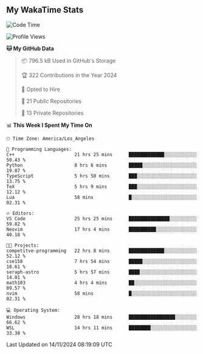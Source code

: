 ## My WakaTime Stats
<!--START_SECTION:waka-->
![Code Time](http://img.shields.io/badge/Code%20Time-131%20hrs%205%20mins-blue)

![Profile Views](http://img.shields.io/badge/Profile%20Views-0-blue)

**🐱 My GitHub Data** 

> 📦 796.5 kB Used in GitHub's Storage 
 > 
> 🏆 322 Contributions in the Year 2024
 > 
> 💼 Opted to Hire
 > 
> 📜 21 Public Repositories 
 > 
> 🔑 13 Private Repositories 
 > 
📊 **This Week I Spent My Time On** 

```text
🕑︎ Time Zone: America/Los_Angeles

💬 Programming Languages: 
C++                      21 hrs 25 mins      █████████████░░░░░░░░░░░░   50.43 % 
Python                   8 hrs 6 mins        █████░░░░░░░░░░░░░░░░░░░░   19.07 % 
TypeScript               5 hrs 50 mins       ███░░░░░░░░░░░░░░░░░░░░░░   13.75 % 
TeX                      5 hrs 9 mins        ███░░░░░░░░░░░░░░░░░░░░░░   12.12 % 
Lua                      58 mins             █░░░░░░░░░░░░░░░░░░░░░░░░   02.31 % 

🔥 Editors: 
VS Code                  25 hrs 25 mins      ███████████████░░░░░░░░░░   59.82 % 
Neovim                   17 hrs 4 mins       ██████████░░░░░░░░░░░░░░░   40.18 % 

🐱‍💻 Projects: 
competitve-programming   22 hrs 8 mins       █████████████░░░░░░░░░░░░   52.12 % 
cse158                   7 hrs 54 mins       █████░░░░░░░░░░░░░░░░░░░░   18.61 % 
seraph-astro             5 hrs 57 mins       ████░░░░░░░░░░░░░░░░░░░░░   14.01 % 
math103                  4 hrs 4 mins        ██░░░░░░░░░░░░░░░░░░░░░░░   09.57 % 
nvim                     58 mins             █░░░░░░░░░░░░░░░░░░░░░░░░   02.31 % 

💻 Operating System: 
Windows                  28 hrs 18 mins      █████████████████░░░░░░░░   66.62 % 
WSL                      14 hrs 11 mins      ████████░░░░░░░░░░░░░░░░░   33.38 % 
```


 Last Updated on 14/11/2024 08:19:09 UTC
<!--END_SECTION:waka-->
